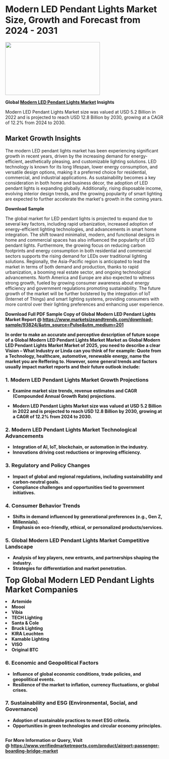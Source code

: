 <H1>Modern LED Pendant Lights Market Size, Growth and Forecast from 2024 - 2031</H1><img class="aligncenter size-medium wp-image-584254" src="https://thirdeyenews.in/wp-content/uploads/2024/09/Global-Market-Research-300x168.jpeg" alt="" width="300" height="168" /><p><strong>Global&nbsp;<a href="https://www.marketsizeandtrends.com/download-sample/93824/&amp;utm_source=Pulse&amp;utm_medium=201">Modern LED Pendant Lights Market</a> Insights</strong></p><p>Modern LED Pendant Lights Market size was valued at USD 5.2 Billion in 2022 and is projected to reach USD 12.8 Billion by 2030, growing at a CAGR of 12.2% from 2024 to 2030.</p><p><h2>Market Growth Insights</h2> <p>The modern LED pendant lights market has been experiencing significant growth in recent years, driven by the increasing demand for energy-efficient, aesthetically pleasing, and customizable lighting solutions. LED technology is known for its long lifespan, lower energy consumption, and versatile design options, making it a preferred choice for residential, commercial, and industrial applications. As sustainability becomes a key consideration in both home and business décor, the adoption of LED pendant lights is expanding globally. Additionally, rising disposable income, evolving interior design trends, and the growing popularity of smart lighting are expected to further accelerate the market's growth in the coming years.</p> <p><strong>Download Sample</strong></p> <p>The global market for LED pendant lights is projected to expand due to several key factors, including rapid urbanization, increased adoption of energy-efficient lighting technologies, and advancements in smart home integration. The shift toward minimalist, modern, and functional designs in home and commercial spaces has also influenced the popularity of LED pendant lights. Furthermore, the growing focus on reducing carbon footprints and energy consumption in both residential and commercial sectors supports the rising demand for LEDs over traditional lighting solutions. Regionally, the Asia-Pacific region is anticipated to lead the market in terms of both demand and production, thanks to rapid urbanization, a booming real estate sector, and ongoing technological advancements. North America and Europe are also expected to witness strong growth, fueled by growing consumer awareness about energy efficiency and government regulations promoting sustainability. The future growth of the market will be further bolstered by the integration of IoT (Internet of Things) and smart lighting systems, providing consumers with more control over their lighting preferences and enhancing user experience.</p> <p><strong></p><p><span class=""><strong>Download Full PDF Sample Copy of Global Modern LED Pendant Lights Market Report</strong> @ <a href="https://www.marketsizeandtrends.com/download-sample/93824/&amp;utm_source=Pulse&amp;utm_medium=201" target="_blank">https://www.marketsizeandtrends.com/download-sample/93824/&amp;utm_source=Pulse&amp;utm_medium=201</a></span></p><p>In order to make an accurate and perceptive description of future scope of a Global&nbsp;Modern LED Pendant Lights Market Market as Global&nbsp;Modern LED Pendant Lights Market Market of 2025, you need to describe a clear Vision &ndash; What Industry or Linda can you think of for example: Quote from a Technology, healthcare, automotive, renewable energy, name the market you are Reffering to. However, some general trends and factors usually impact market reports and their future outlook include:</p><h3>1.&nbsp;<strong>Modern LED Pendant Lights Market Growth Projections</strong></h3><ul><li>Examine market size trends, revenue estimates and CAGR (Compounded Annual Growth Rate) projections.</li><li><p>Modern LED Pendant Lights Market size was valued at USD 5.2 Billion in 2022 and is projected to reach USD 12.8 Billion by 2030, growing at a CAGR of 12.2% from 2024 to 2030.</p></li></ul><h3>2.&nbsp;<strong>Modern LED Pendant Lights Market Technological Advancements</strong></h3><ul><li>Integration of AI, IoT, blockchain, or automation in the industry.</li><li>Innovations driving cost reductions or improving efficiency.</li></ul><h3>3.&nbsp;<strong>Regulatory and Policy Changes</strong></h3><ul><li>Impact of global and regional regulations, including sustainability and carbon-neutral goals.</li><li>Compliance challenges and opportunities tied to government initiatives.</li></ul><h3>4.&nbsp;<strong>Consumer Behavior Trends</strong></h3><ul><li>Shifts in demand influenced by generational preferences (e.g., Gen Z, Millennials).</li><li>Emphasis on eco-friendly, ethical, or personalized products/services.</li></ul><h3>5.&nbsp;<strong>Global Modern LED Pendant Lights Market Competitive Landscape</strong></h3><ul><li>Analysis of key players, new entrants, and partnerships shaping the industry.</li><li>Strategies for differentiation and market penetration.</li></ul><p data-pm-slice="1 1 []"><span style="color: inherit; font-family: inherit; font-size: 25px;">Top Global Modern LED Pendant Lights Market Companies</span></p><div class="" data-test-id=""><p><li>Artemide</li><li> Moooi</li><li> Vibia</li><li> TECH Lighting</li><li> Santa & Cole</li><li> Bruck Lighting</li><li> KIRA Leuchten</li><li> Kamable Lighting</li><li> VISO</li><li> Original BTC</li></p></div><h3>6.&nbsp;<strong>Economic and Geopolitical Factors</strong></h3><ul><li>Influence of global economic conditions, trade policies, and geopolitical events.</li><li>Resilience of the market to inflation, currency fluctuations, or global crises.</li></ul><h3>7.&nbsp;<strong>Sustainability and ESG (Environmental, Social, and Governance)</strong></h3><ul><li>Adoption of sustainable practices to meet ESG criteria.</li><li>Opportunities in green technologies and circular economy principles.</li></ul><h2><strong style="font-size: 14px;">For More Information or Query, Visit @&nbsp;</strong><a style="background-color: #ffffff; font-size: 14px;" href="https://www.marketsizeandtrends.com/report/modern-led-pendant-lights-market/" target="_blank">https://www.verifiedmarketreports.com/product/airport-passenger-boarding-bridge-market</a></h2>

